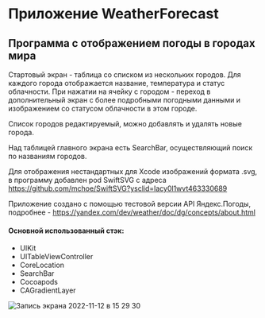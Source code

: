 # Приложение WeatherForecast

## Программа с отображением погоды в городах мира

Стартовый экран - таблица со списком из нескольких городов. Для каждого города отображается название, температура и  статус облачности. 
При нажатии на ячейку с городом - переход в дополнительный экран с более подробными погодными данными и изображением со статусом облачности в этом городе.

Список городов редактируемый, можно добавлять и удалять новые города.

Над таблицей главного экрана есть SearchBar, осуществляющий поиск по названиям городов.

Для отображения нестандартных для Xcode изображений формата .svg, в программу добавлен pod SwiftSVG с адреса https://github.com/mchoe/SwiftSVG?ysclid=lacy0l1wvt463330689

Приложение создано с помощью тестовой версии API Яндекс.Погоды, подробнее - https://yandex.com/dev/weather/doc/dg/concepts/about.html

#### Основной использованный стэк: 
- UIKit
- UITableViewController
- CoreLocation
- SearchBar 
- Cocoapods
- CAGradientLayer


![Запись экрана 2022-11-12 в 15 29 30](https://user-images.githubusercontent.com/95984296/201474292-2b663a37-60e7-4ba3-a57e-94521d8499f1.gif)

